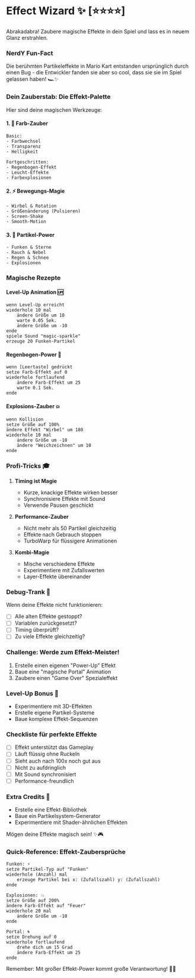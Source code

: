 # Effect Wizard ✨ [⭐⭐⭐⭐]
Abrakadabra! Zaubere magische Effekte in dein Spiel und lass es in neuem Glanz erstrahlen.



### NerdY Fun-Fact
Die berühmten Partikeleffekte in Mario Kart entstanden ursprünglich durch einen Bug - die Entwickler fanden sie aber so cool, dass sie sie im Spiel gelassen haben! 🏎️✨

### Dein Zauberstab: Die Effekt-Palette
Hier sind deine magischen Werkzeuge:

#### 1. 🌈 Farb-Zauber
```
Basic:
- Farbwechsel
- Transparenz
- Helligkeit

Fortgeschritten:
- Regenbogen-Effekt
- Leucht-Effekte
- Farbexplosionen
```

#### 2. ⚡ Bewegungs-Magie
```
- Wirbel & Rotation
- Größenänderung (Pulsieren)
- Screen-Shake
- Smooth-Motion
```

#### 3. 🎨 Partikel-Power
```
- Funken & Sterne
- Rauch & Nebel
- Regen & Schnee
- Explosionen
```

### Magische Rezepte

#### Level-Up Animation 🆙
```scratch
wenn Level-Up erreicht
wiederhole 10 mal
    ändere Größe um 10
    warte 0.05 Sek.
    ändere Größe um -10
ende
spiele Sound "magic-sparkle"
erzeuge 20 Funken-Partikel
```

#### Regenbogen-Power 🌈
```scratch
wenn [Leertaste] gedrückt
setze Farb-Effekt auf 0
wiederhole fortlaufend
    ändere Farb-Effekt um 25
    warte 0.1 Sek.
ende
```

#### Explosions-Zauber 💥
```scratch
wenn Kollision
setze Größe auf 100%
ändere Effekt "Wirbel" um 180
wiederhole 10 mal
    ändere Größe um -10
    ändere "Weichzeichnen" um 10
ende
```

### Profi-Tricks 🎓

1. **Timing ist Magie**
   - Kurze, knackige Effekte wirken besser
   - Synchronisiere Effekte mit Sound
   - Verwende Pausen geschickt

2. **Performance-Zauber**
   - Nicht mehr als 50 Partikel gleichzeitig
   - Effekte nach Gebrauch stoppen
   - TurboWarp für flüssigere Animationen

3. **Kombi-Magie**
   - Mische verschiedene Effekte
   - Experimentiere mit Zufallswerten
   - Layer-Effekte übereinander

### Debug-Trank 🧪
Wenn deine Effekte nicht funktionieren:
- [ ] Alle alten Effekte gestoppt?
- [ ] Variablen zurückgesetzt?
- [ ] Timing überprüft?
- [ ] Zu viele Effekte gleichzeitig?

### Challenge: Werde zum Effekt-Meister! 
1. Erstelle einen eigenen "Power-Up" Effekt
2. Baue eine "magische Portal" Animation
3. Zaubere einen "Game Over" Spezialeffekt

### Level-Up Bonus 🌟
- Experimentiere mit 3D-Effekten
- Erstelle eigene Partikel-Systeme
- Baue komplexe Effekt-Sequenzen

### Checkliste für perfekte Effekte
- [ ] Effekt unterstützt das Gameplay
- [ ] Läuft flüssig ohne Ruckeln
- [ ] Sieht auch nach 100x noch gut aus
- [ ] Nicht zu aufdringlich
- [ ] Mit Sound synchronisiert
- [ ] Performance-freundlich

### Extra Credits 🎯
- Erstelle eine Effekt-Bibliothek
- Baue ein Partikelsystem-Generator
- Experimentiere mit Shader-ähnlichen Effekten

Mögen deine Effekte magisch sein! ✨🎮

### Quick-Reference: Effekt-Zaubersprüche
```
Funken: ⚡
setze Partikel-Typ auf "Funken"
wiederhole (Anzahl) mal
    erzeuge Partikel bei x: (Zufallszahl) y: (Zufallszahl)
ende

Explosionen: 💥
setze Größe auf 200%
ändere Farb-Effekt auf "Feuer"
wiederhole 20 mal
    ändere Größe um -10
ende

Portal: 🌀
setze Drehung auf 0
wiederhole fortlaufend
    drehe dich um 15 Grad
    ändere Farb-Effekt um 25
ende
```

Remember: Mit großer Effekt-Power kommt große Verantwortung! 🧙‍♂️